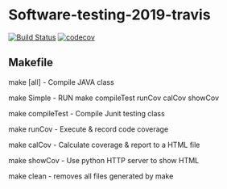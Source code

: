 # Software-testing-2019-travis
[![Build Status](https://travis-ci.org/ycw1009/Software-testing-2019-travis.svg?branch=master)](https://travis-ci.org/ycw1009/Software-testing-2019-travis)
[![codecov](https://codecov.io/gh/ycw1009/Software-testing-2019-travis/branch/master/graph/badge.svg)](https://codecov.io/gh/ycw1009/Software-testing-2019-travis)
## Makefile
make [all]		- Compile JAVA class

make Simple		- RUN make compileTest runCov calCov showCov

make compileTest	- Compile Junit testing class

make runCov		- Execute & record code coverage

make calCov		- Calculate coverage & report to a HTML file

make showCov		- Use python HTTP server to show HTML

make clean		- removes all files generated by make
